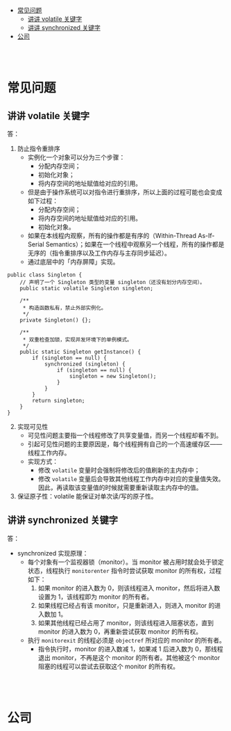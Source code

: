 - [常见问题](#常见问题)
  - [讲讲 volatile 关键字](#讲讲-volatile-关键字)
  - [讲讲 synchronized 关键字](#讲讲-synchronized-关键字)
- [公司](#公司)


</br></br>


# 常见问题
## 讲讲 volatile 关键字
答：
1. 防止指令重排序
    - 实例化一个对象可以分为三个步骤：
        - 分配内存空间；
        - 初始化对象；
        - 将内存空间的地址赋值给对应的引用。
    - 但是由于操作系统可以对指令进行重排序，所以上面的过程可能也会变成如下过程：
        - 分配内存空间；
        - 将内存空间的地址赋值给对应的引用。
        - 初始化对象。
    - 如果在本线程内观察，所有的操作都是有序的（Within-Thread As-If-Serial Semantics）；如果在一个线程中观察另一个线程，所有的操作都是无序的（指令重排序以及工作内存与主存同步延迟）。
    - 通过底层中的「内存屏障」实现。
```
public class Singleton {
    // 声明了一个 Singleton 类型的变量 singleton（还没有划分内存空间）。
    public static volatile Singleton singleton;

    /**
     * 构造函数私有，禁止外部实例化。
     */
    private Singleton() {};

    /**
     * 双重检查加锁，实现并发环境下的单例模式。
     */
    public static Singleton getInstance() {
        if (singleton == null) {
            synchronized (singleton) {
                if (singleton == null) {
                    singleton = new Singleton();
                }
            }
        }
        return singleton;
    }
}
```
2. 实现可见性
   - 可见性问题主要指一个线程修改了共享变量值，而另一个线程却看不到。
   - 引起可见性问题的主要原因是，每个线程拥有自己的一个高速缓存区——线程工作内存。
   - 实现方式：
     - 修改 `volatile` 变量时会强制将修改后的值刷新的主内存中；
     - 修改 `volatile` 变量后会导致其他线程工作内存中对应的变量值失效。因此，再读取该变量值的时候就需要重新读取主内存中的值。
3. 保证原子性：volatile 能保证对单次读/写的原子性。


## 讲讲 synchronized 关键字
答：
- synchronized 实现原理：
  - 每个对象有一个监视器锁（monitor）。当 monitor 被占用时就会处于锁定状态，线程执行 `monitorenter` 指令时尝试获取 monitor 的所有权，过程如下：
    1. 如果 monitor 的进入数为 0，则该线程进入 monitor，然后将进入数设置为 1，该线程即为 monitor 的所有者。
    2. 如果线程已经占有该 monitor，只是重新进入，则进入 monitor 的进入数加 1。
    3. 如果其他线程已经占用了 monitor，则该线程进入阻塞状态，直到 monitor 的进入数为 0，再重新尝试获取 monitor 的所有权。
  - 执行 `monitorexit` 的线程必须是 `objectref` 所对应的 monitor 的所有者。
    - 指令执行时，monitor 的进入数减 1，如果减 1 后进入数为 0，那线程退出 monitor，不再是这个 monitor 的所有者。其他被这个 monitor 阻塞的线程可以尝试去获取这个 monitor 的所有权。 



</br></br>


# 公司
